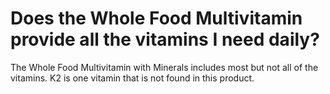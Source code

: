 # Does the Whole Food Multivitamin provide all the vitamins I need daily?

The Whole Food Multivitamin with Minerals includes most but not all of the vitamins. K2 is one vitamin that is not found in this product.
